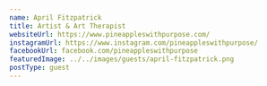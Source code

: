 ```yaml
---
name: April Fitzpatrick
title: Artist & Art Therapist
websiteUrl: https://www.pineappleswithpurpose.com/
instagramUrl: https://www.instagram.com/pineappleswithpurpose/
facebookUrl: facebook.com/pineappleswithpurpose
featuredImage: ../../images/guests/april-fitzpatrick.png
postType: guest
---
```

